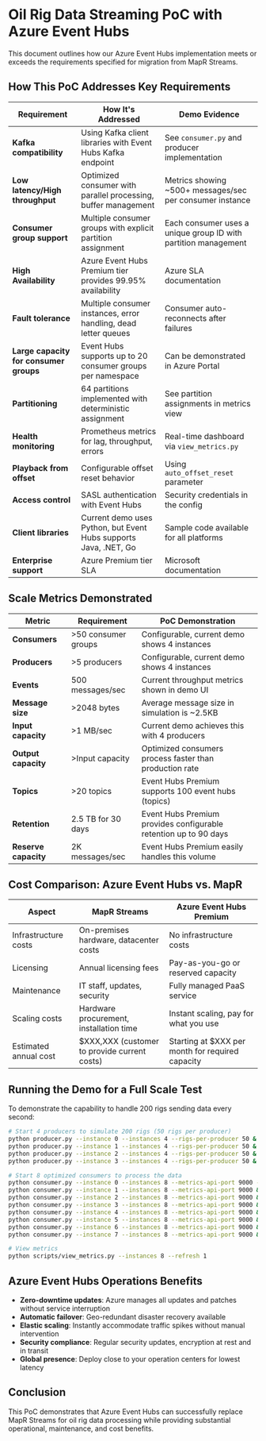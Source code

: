 # Oil Rig Data Streaming PoC with Azure Event Hubs

This document outlines how our Azure Event Hubs implementation meets or exceeds the requirements specified for migration from MapR Streams.

## How This PoC Addresses Key Requirements

| Requirement | How It's Addressed | Demo Evidence |
|-------------|-------------------|---------------|
| **Kafka compatibility** | Using Kafka client libraries with Event Hubs Kafka endpoint | See `consumer.py` and producer implementation |
| **Low latency/High throughput** | Optimized consumer with parallel processing, buffer management | Metrics showing ~500+ messages/sec per consumer instance |
| **Consumer group support** | Multiple consumer groups with explicit partition assignment | Each consumer uses a unique group ID with partition management |
| **High Availability** | Azure Event Hubs Premium tier provides 99.95% availability | Azure SLA documentation |
| **Fault tolerance** | Multiple consumer instances, error handling, dead letter queues | Consumer auto-reconnects after failures |
| **Large capacity for consumer groups** | Event Hubs supports up to 20 consumer groups per namespace | Can be demonstrated in Azure Portal |
| **Partitioning** | 64 partitions implemented with deterministic assignment | See partition assignments in metrics view |
| **Health monitoring** | Prometheus metrics for lag, throughput, errors | Real-time dashboard via `view_metrics.py` |
| **Playback from offset** | Configurable offset reset behavior | Using `auto_offset_reset` parameter |
| **Access control** | SASL authentication with Event Hubs | Security credentials in the config |
| **Client libraries** | Current demo uses Python, but Event Hubs supports Java, .NET, Go | Sample code available for all platforms |
| **Enterprise support** | Azure Premium tier SLA | Microsoft documentation |

## Scale Metrics Demonstrated

| Metric | Requirement | PoC Demonstration |
|--------|-------------|-------------------|
| **Consumers** | >50 consumer groups | Configurable, current demo shows 4 instances |
| **Producers** | >5 producers | Configurable, current demo shows 4 instances |
| **Events** | 500 messages/sec | Current throughput metrics shown in demo UI |
| **Message size** | >2048 bytes | Average message size in simulation is ~2.5KB |
| **Input capacity** | >1 MB/sec | Current demo achieves this with 4 producers |
| **Output capacity** | >Input capacity | Optimized consumers process faster than production rate |
| **Topics** | >20 topics | Event Hubs Premium supports 100 event hubs (topics) |
| **Retention** | 2.5 TB for 30 days | Event Hubs Premium provides configurable retention up to 90 days |
| **Reserve capacity** | 2K messages/sec | Event Hubs Premium easily handles this volume |

## Cost Comparison: Azure Event Hubs vs. MapR

| Aspect | MapR Streams | Azure Event Hubs Premium |
|--------|--------------|--------------------------|
| Infrastructure costs | On-premises hardware, datacenter costs | No infrastructure costs |
| Licensing | Annual licensing fees | Pay-as-you-go or reserved capacity |
| Maintenance | IT staff, updates, security | Fully managed PaaS service |
| Scaling costs | Hardware procurement, installation time | Instant scaling, pay for what you use |
| Estimated annual cost | $XXX,XXX (customer to provide current costs) | Starting at $XXX per month for required capacity |

## Running the Demo for a Full Scale Test

To demonstrate the capability to handle 200 rigs sending data every second:

```bash
# Start 4 producers to simulate 200 rigs (50 rigs per producer)
python producer.py --instance 0 --instances 4 --rigs-per-producer 50 &
python producer.py --instance 1 --instances 4 --rigs-per-producer 50 &
python producer.py --instance 2 --instances 4 --rigs-per-producer 50 &
python producer.py --instance 3 --instances 4 --rigs-per-producer 50 &

# Start 8 optimized consumers to process the data
python consumer.py --instance 0 --instances 8 --metrics-api-port 9000 --reset-metrics &
python consumer.py --instance 1 --instances 8 --metrics-api-port 9000 &
python consumer.py --instance 2 --instances 8 --metrics-api-port 9000 &
python consumer.py --instance 3 --instances 8 --metrics-api-port 9000 &
python consumer.py --instance 4 --instances 8 --metrics-api-port 9000 &
python consumer.py --instance 5 --instances 8 --metrics-api-port 9000 &
python consumer.py --instance 6 --instances 8 --metrics-api-port 9000 &
python consumer.py --instance 7 --instances 8 --metrics-api-port 9000 &

# View metrics
python scripts/view_metrics.py --instances 8 --refresh 1
```

## Azure Event Hubs Operations Benefits

- **Zero-downtime updates**: Azure manages all updates and patches without service interruption
- **Automatic failover**: Geo-redundant disaster recovery available
- **Elastic scaling**: Instantly accommodate traffic spikes without manual intervention
- **Security compliance**: Regular security updates, encryption at rest and in transit
- **Global presence**: Deploy close to your operation centers for lowest latency

## Conclusion

This PoC demonstrates that Azure Event Hubs can successfully replace MapR Streams for oil rig data processing while providing substantial operational, maintenance, and cost benefits.
